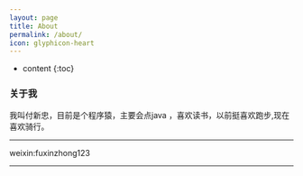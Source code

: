 ```yaml
---
layout: page
title: About
permalink: /about/
icon: glyphicon-heart
---
```



* content
{:toc}


### 关于我
我叫付新忠，目前是个程序猿，主要会点java ，喜欢读书，以前挺喜欢跑步,现在喜欢骑行。


---

weixin:fuxinzhong123

---



